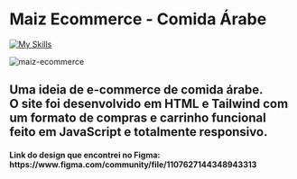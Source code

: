 # Maiz Ecommerce - Comida Árabe

[![My Skills](https://skillicons.dev/icons?i=js,html,css,tailwind)](https://skillicons.dev)

![maiz-ecommerce](https://github.com/user-attachments/assets/b10a1795-776e-44a2-bafc-8ebae09086b9)

<h2>Uma ideia de e-commerce de comida árabe. <br>
  O site foi desenvolvido em HTML e Tailwind com um formato de compras e carrinho funcional feito em JavaScript e totalmente responsivo. </h2>

<h4>Link do design que encontrei no Figma: https://www.figma.com/community/file/1107627144348943313 </h4>
